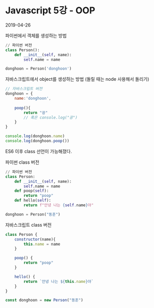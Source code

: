 # Javascript 5강 - OOP

2019-04-26

파이썬에서 객체를 생성하는 방법

```python
// 파이썬 버전
class Person():
    def __init__(self, name):
        self.name = name

donghoon = Person('donghoon')
```

자바스크립트에서 object를 생성하는 방법 (돌릴 때는 node 사용해서 돌리기)

```javascript
// 자바스크립트 버전
donghoon = {
    name:'donghoon',
    
    poop(){
        return "끙"
        // 혹은 console.log("끙")
    }
}

console.log(donghoon.name)
console.log(donghoon.poop())
```



ES6 이후 class 선언이 가능해졌다.

파이썬 class 버전

```python
// 파이썬 버전
class Person:
    def __init__(self, name):
        self.name = name
    def poop(self):
        return "poop"
    def hello(self):
        return f"안녕 나는 {self.name}야"

donghoon = Person("동훈")
```

자바스크립트 class 버전

```javascript
class Person {
    constructor(name){
        this.name = name
    }

    poop() {
        return "poop"
    }

    hello() {
        return `안녕 나는 ${this.name}야`
    }
}

const donghoon = new Person("동훈")
```

